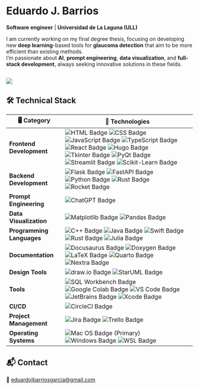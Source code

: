 #  **Eduardo J. Barrios**

 **Software engineer** | **Universidad de La Laguna (ULL)**
  
 I am currently working on my final degree thesis, focusing on developing new **deep learning**-based tools for **glaucoma detection** that aim to be more efficient than existing methods.  
 I’m passionate about **AI**, **prompt engineering**, **data visualization**, and **full-stack development**, always seeking innovative solutions in these fields.

[![](https://visitcount.itsvg.in/api?id=edujbarrios&label=Profile%20Views&color=0&icon=5&pretty=false)](https://visitcount.itsvg.in)
---

## 🛠️ Technical Stack

| 🖥️ **Category**           | 🔧 **Technologies**                                                                                                      |
|---------------------------|--------------------------------------------------------------------------------------------------------------------------|
| **Frontend Development**  | ![HTML Badge](https://img.shields.io/badge/HTML-E34F26?style=flat&logo=html5&logoColor=white) ![CSS Badge](https://img.shields.io/badge/CSS-1572B6?style=flat&logo=css3&logoColor=white) ![JavaScript Badge](https://img.shields.io/badge/JavaScript-F7DF1E?style=flat&logo=javascript&logoColor=black) ![TypeScript Badge](https://img.shields.io/badge/TypeScript-007ACC?style=flat&logo=typescript&logoColor=white) ![React Badge](https://img.shields.io/badge/React-61DAFB?style=flat&logo=react&logoColor=black) ![Hugo Badge](https://img.shields.io/badge/Hugo-FF4088?style=flat&logo=hugo&logoColor=white) ![Tkinter Badge](https://img.shields.io/badge/Tkinter-FF5733?style=flat) ![PyQt Badge](https://img.shields.io/badge/PyQt-41CD52?style=flat&logo=qt&logoColor=white) ![Streamlit Badge](https://img.shields.io/badge/Streamlit-FF4B4B?style=flat&logo=streamlit&logoColor=white) ![Scikit-Learn Badge](https://img.shields.io/badge/Scikit--Learn-F7931E?style=flat&logo=scikit-learn&logoColor=white) |
| **Backend Development**   | ![Flask Badge](https://img.shields.io/badge/Flask-000000?style=flat&logo=flask&logoColor=white) ![FastAPI Badge](https://img.shields.io/badge/FastAPI-009688?style=flat&logo=fastapi&logoColor=white) ![Python Badge](https://img.shields.io/badge/Python-3776AB?style=flat&logo=python&logoColor=white) ![Rust Badge](https://img.shields.io/badge/Rust-000000?style=flat&logo=rust&logoColor=white) ![Rocket Badge](https://img.shields.io/badge/Rocket-FF6347?style=flat&logo=rust&logoColor=white) |
| **Prompt Engineering**    | ![ChatGPT Badge](https://img.shields.io/badge/Prompt%20Engineering-ChatGPT-008080?style=flat&logo=openai&logoColor=white)                                      |
| **Data Visualization**    | ![Matplotlib Badge](https://img.shields.io/badge/Matplotlib-3F4F75?style=flat&logo=python&logoColor=white) ![Pandas Badge](https://img.shields.io/badge/Pandas-150458?style=flat&logo=pandas&logoColor=white) |
| **Programming Languages** | ![C++ Badge](https://img.shields.io/badge/C++-00599C?style=flat&logo=c%2B%2B&logoColor=white) ![Java Badge](https://img.shields.io/badge/Java-007396?style=flat&logo=java&logoColor=white) ![Swift Badge](https://img.shields.io/badge/Swift-FA7343?style=flat&logo=swift&logoColor=white) ![Rust Badge](https://img.shields.io/badge/Rust-000000?style=flat&logo=rust&logoColor=white) ![Julia Badge](https://img.shields.io/badge/Julia-9558B2?style=flat&logo=julia&logoColor=white) |
| **Documentation**         | ![Docusaurus Badge](https://img.shields.io/badge/Docusaurus-2E8555?style=flat&logo=docusaurus&logoColor=white)  ![Doxygen Badge](https://img.shields.io/badge/Doxygen-FA7343?style=flat&logo=readthedocs&logoColor=white) ![LaTeX Badge](https://img.shields.io/badge/LaTeX-008080?style=flat&logo=latex&logoColor=white) ![Quarto Badge](https://img.shields.io/badge/Quarto-3F4F75?style=flat&logo=markdown&logoColor=white) ![Nextra Badge](https://img.shields.io/badge/Nextra-000000?style=flat&logo=nextra&logoColor=white) |
| **Design Tools**          | ![draw.io Badge](https://img.shields.io/badge/draw.io-FF6C37?style=flat&logo=diagrams.net&logoColor=white) ![StarUML Badge](https://img.shields.io/badge/StarUML-333333?style=flat&logo=staruml&logoColor=white) |
| **Tools**                 | ![SQL Workbench Badge](https://img.shields.io/badge/SQL_Workbench-4479A1?style=flat&logo=mysql&logoColor=white) ![Google Colab Badge](https://img.shields.io/badge/Google%20Colab-F9AB00?style=flat&logo=googlecolab&logoColor=white) ![VS Code Badge](https://img.shields.io/badge/VS%20Code-007ACC?style=flat&logo=visualstudiocode&logoColor=white) ![JetBrains Badge](https://img.shields.io/badge/JetBrains-000000?style=flat&logo=jetbrains&logoColor=white) ![Xcode Badge](https://img.shields.io/badge/Xcode-1575F9?style=flat&logo=xcode&logoColor=white) |
| **CI/CD**                 | ![CircleCI Badge](https://img.shields.io/badge/CircleCI-343434?style=flat&logo=circleci&logoColor=white)                                                       |
| **Project Management**    | ![Jira Badge](https://img.shields.io/badge/Jira-0052CC?style=flat&logo=jira&logoColor=white) ![Trello Badge](https://img.shields.io/badge/Trello-0079BF?style=flat&logo=trello&logoColor=white)      |
| **Operating Systems**     | ![Mac OS Badge](https://img.shields.io/badge/macOS-000000?style=flat&logo=apple&logoColor=white) (Primary) ![Windows Badge](https://img.shields.io/badge/Windows-0078D6?style=flat&logo=windows&logoColor=white) ![WSL Badge](https://img.shields.io/badge/WSL-4E9A06?style=flat&logo=linux&logoColor=white) 


## 📬 Contact

📧 [eduardojbarriosgarcia@gmail.com](mailto:eduardojbarriosgarcia@gmail.com)

